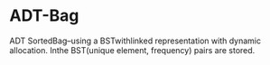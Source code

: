 # ADT-Bag
ADT SortedBag–using a BSTwithlinked representation with dynamic allocation. Inthe BST(unique element, frequency) pairs are stored.
